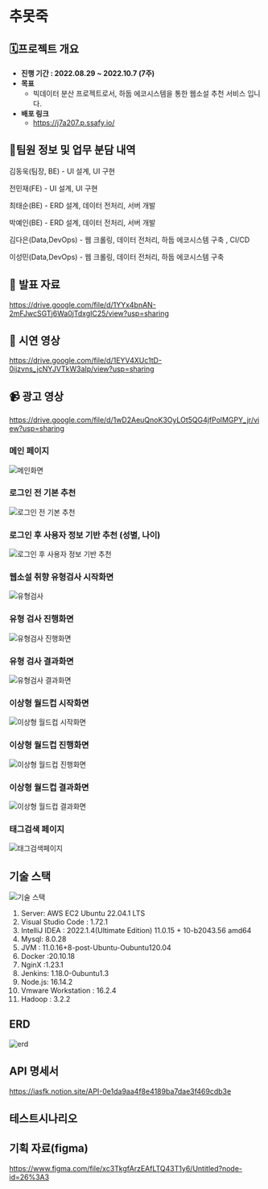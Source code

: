 # 추못죽

## 🗓️프로젝트 개요

- **진행 기간 : 2022.08.29 ~ 2022.10.7 (7주)**
- **목표**
  - 빅데이터 분산 프로젝트로서, 하둡 에코시스템을 통한 웹소설 추천 서비스 입니다.
- **배포 링크**
  - https://j7a207.p.ssafy.io/

## 👯팀원 정보 및 업무 분담 내역

김동욱(팀장, BE) - UI 설계, UI 구현

전민재(FE) - UI 설계, UI 구현

최태순(BE) - ERD 설계, 데이터 전처리, 서버 개발

박예인(BE) - ERD 설계, 데이터 전처리, 서버 개발

김다은(Data,DevOps) - 웹 크롤링, 데이터 전처리, 하둡 에코시스템 구축 , CI/CD

이성민(Data,DevOps) - 웹 크롤링, 데이터 전처리, 하둡 에코시스템 구축



## :paperclip: 발표 자료

https://drive.google.com/file/d/1YYx4bnAN-2mFJwcSGTj6Wa0jTdxgIC25/view?usp=sharing



## :information_desk_person: 시연 영상

https://drive.google.com/file/d/1EYV4XUc1tD-0ijzvns_jcNYJVTkW3aIp/view?usp=sharing



## :video_camera: 광고 영상

https://drive.google.com/file/d/1wD2AeuQnoK3OyLOt5QG4jfPolMGPY_jr/view?usp=sharing



### 메인 페이지

![메인화면](README.assets/메인화면.PNG)



### 로그인 전 기본 추천

![로그인 전 기본 추천](README.assets/로그인_전_기본추천.PNG)



### 로그인 후 사용자 정보 기반 추천 (성별, 나이)

![로그인 후 사용자 정보 기반 추천](README.assets/로그인후_추천.PNG)



### 웹소설 취향 유형검사 시작화면

![유형검사](README.assets/유형검사.PNG)



### 유형 검사 진행화면

![유형검사 진행화면](README.assets/유형검사_시작.PNG)



### 유형 검사 결과화면

![유형검사 결과화면](README.assets/유형검사결과.PNG)



### 이상형 월드컵 시작화면

![이상형 월드컵 시작화면](README.assets/이상형월드컵.PNG)

### 이상형 월드컵 진행화면

![이상형 월드컵 진행화면](README.assets/이상형월드컵_시작.PNG)

### 이상형 월드컵 결과화면

![이상형 월드컵 결과화면](README.assets/이상형월드컵_결과.PNG)

### 태그검색 페이지

![태그검색페이지](README.assets/태그검색페이지.PNG)

## 기술 스택

![기술 스택](README.assets/기술스택.PNG)

1. Server: AWS EC2 Ubuntu 22.04.1 LTS
2. Visual Studio Code : 1.72.1
3. IntelliJ IDEA : 2022.1.4(Ultimate Edition) 11.0.15 + 10-b2043.56 amd64
4. Mysql: 8.0.28
5. JVM : 11.0.16+8-post-Ubuntu-Oubuntu120.04
6. Docker :20.10.18
7. NginX :1.23.1
8. Jenkins: 1.18.0-0ubuntu1.3
9. Node.js: 16.14.2
10. Vmware Workstation : 16.2.4
11. Hadoop : 3.2.2

## ERD

![erd](README.assets/erd.PNG)



## API 명세서
https://iasfk.notion.site/API-0e1da9aa4f8e4189ba7dae3f469cdb3e

## 테스트시나리오



## 기획 자료(figma)

https://www.figma.com/file/xc3TkgfArzEAfLTQ43T1y6/Untitled?node-id=26%3A3

